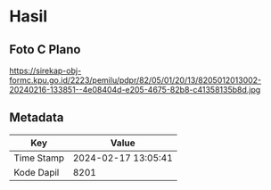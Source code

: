 # Hasil

## Foto C Plano

https://sirekap-obj-formc.kpu.go.id/2223/pemilu/pdpr/82/05/01/20/13/8205012013002-20240216-133851--4e08404d-e205-4675-82b8-c41358135b8d.jpg


## Metadata

| Key        | Value               |
| ---------- | ------------------- |
| Time Stamp | 2024-02-17 13:05:41 |
| Kode Dapil | 8201                |



